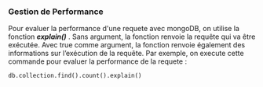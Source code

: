 ### Gestion de Performance ###

Pour evaluer la performance d'une requete avec mongoDB, on utilise la fonction ***explain()*** . Sans argument, la fonction renvoie la  requête qui va être exécutée. Avec true comme argument, la fonction renvoie également des informations sur l’exécution de la requête. Par exemple, on execute cette commande pour evaluer la performance de la requete : 

```
db.collection.find().count().explain()

```


